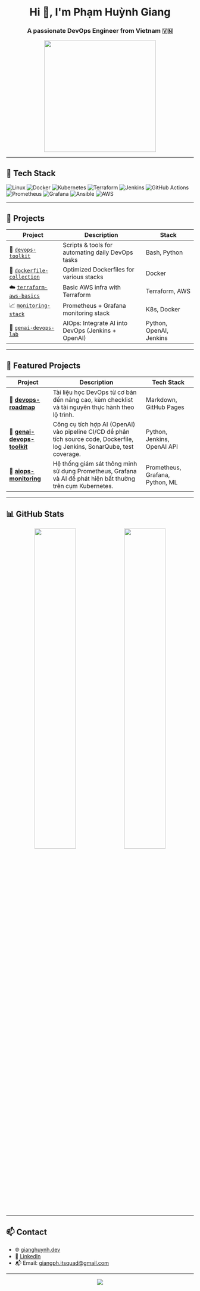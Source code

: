 <h1 align="center">Hi 👋, I'm Phạm Huỳnh Giang</h1>
<h3 align="center">A passionate DevOps Engineer from Vietnam 🇻🇳</h3>

<p align="center">
  <img src="https://media.giphy.com/media/qgQUggAC3Pfv687qPC/giphy.gif" width="300" />
</p>

---

## 🧰 Tech Stack

![Linux](https://img.shields.io/badge/Linux-FCC624?style=for-the-badge&logo=linux&logoColor=black)
![Docker](https://img.shields.io/badge/Docker-2496ED?style=for-the-badge&logo=docker&logoColor=white)
![Kubernetes](https://img.shields.io/badge/Kubernetes-326CE5?style=for-the-badge&logo=kubernetes&logoColor=white)
![Terraform](https://img.shields.io/badge/Terraform-7B42BC?style=for-the-badge&logo=terraform&logoColor=white)
![Jenkins](https://img.shields.io/badge/Jenkins-D24939?style=for-the-badge&logo=jenkins&logoColor=white)
![GitHub Actions](https://img.shields.io/badge/GitHub_Actions-2088FF?style=for-the-badge&logo=github-actions&logoColor=white)
![Prometheus](https://img.shields.io/badge/Prometheus-E6522C?style=for-the-badge&logo=prometheus&logoColor=white)
![Grafana](https://img.shields.io/badge/Grafana-F46800?style=for-the-badge&logo=grafana&logoColor=white)
![Ansible](https://img.shields.io/badge/Ansible-EE0000?style=for-the-badge&logo=ansible&logoColor=white)
![AWS](https://img.shields.io/badge/AWS-232F3E?style=for-the-badge&logo=amazonaws&logoColor=white)

---

## 🚀 Projects

| Project | Description | Stack |
|--------|-------------|-------|
| 🔧 [`devops-toolkit`](https://github.com/gianghuynh/devops-toolkit) | Scripts & tools for automating daily DevOps tasks | Bash, Python |
| 🐳 [`dockerfile-collection`](https://github.com/gianghuynh/dockerfile-collection) | Optimized Dockerfiles for various stacks | Docker |
| ☁️ [`terraform-aws-basics`](https://github.com/gianghuynh/terraform-aws-basics) | Basic AWS infra with Terraform | Terraform, AWS |
| 📈 [`monitoring-stack`](https://github.com/gianghuynh/monitoring-stack) | Prometheus + Grafana monitoring stack | K8s, Docker |
| 🤖 [`genai-devops-lab`](https://github.com/gianghuynh/genai-devops-lab) | AIOps: Integrate AI into DevOps (Jenkins + OpenAI) | Python, OpenAI, Jenkins |

---
## 🚀 Featured Projects

| Project | Description | Tech Stack |
|--------|-------------|------------|
| 📘 [**devops-roadmap**](https://github.com/gianghuynh/devops-roadmap) | Tài liệu học DevOps từ cơ bản đến nâng cao, kèm checklist và tài nguyên thực hành theo lộ trình. | Markdown, GitHub Pages |
| 🤖 [**genai-devops-toolkit**](https://github.com/gianghuynh/genai-devops-toolkit) | Công cụ tích hợp AI (OpenAI) vào pipeline CI/CD để phân tích source code, Dockerfile, log Jenkins, SonarQube, test coverage. | Python, Jenkins, OpenAI API |
| 📡 [**aiops-monitoring**](https://github.com/gianghuynh/aiops-monitoring) | Hệ thống giám sát thông minh sử dụng Prometheus, Grafana và AI để phát hiện bất thường trên cụm Kubernetes. | Prometheus, Grafana, Python, ML |

---

## 📊 GitHub Stats

<p align="center">
  <img src="https://github-readme-stats.vercel.app/api?username=gianghuynh&show_icons=true&theme=tokyonight" width="47%" />
  <img src="https://github-readme-streak-stats.herokuapp.com/?user=gianghuynh&theme=tokyonight" width="47%" />
</p>

---

## 📫 Contact

- 🌐 [gianghuynh.dev](https://github.com/giangph-itsquad)
- 💼 [LinkedIn](https://www.linkedin.com/in/giangph61/)
- 📬 Email: giangph.itsquad@gmail.com

---

<p align="center">
  <img src="https://capsule-render.vercel.app/api?type=waving&color=gradient&height=100&section=footer"/>
</p>

